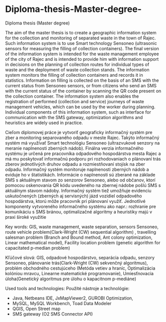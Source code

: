 # Diploma-thesis-Master-degree-
Diploma thesis (Master degree)

The aim of the master thesis is to create a geographic information system for the collection and monitoring of separated waste in the town of Rajec. Such information system is to use Smart technology Sensoneo (ultrasonic sensors for measuring the filling of collection containers). The final version of the information system is intended for the waste management employee of the city of Rajec and is intended to provide him with information support in decisions on the planning of collection routes for individual types of waste and the deployment of waste collection stands. The information system monitors the filling of collection containers and records it in statistics. Information on filling is collected on the basis of an SMS with the current status from Sensoneo sensors, or from citizens who send an SMS with the current status of the container by scanning the QR code present on the collection container. The information system also enables the registration of performed (collection and service) journeys of waste management vehicles, which can be used by the worker during planning. Individual components of this information system, such as interface for communication with the SMS gateway, optimization algorithms and heuristics are widely used in practice.

Cieľom diplomovej práce je vytvoriť geograficky informačný systém pre zber a monitoring separovaného odpadu v meste Rajec. Takýto informačný systém má využívať Smart technológiu Sensoneo (ultrazvukové senzory na meranie naplnenosti zberných nádob). Finálna verzia informačného systému je určená pre pracovníka odpadového hospodárstva mesta Rajec a má mu poskytovať informačnú podporu pri rozhodovaniach o plánovaní trás zberov jednotlivých druhov odpadu a rozmiestňovaní stojísk na zber odpadu. Informačný systém monitoruje naplnenosti zberných nádob a eviduje ho v štatistikách. Informácie o naplnenosti sú zberané na základe SMS s aktuálnym stavom zo senzorov Sensoneo, alebo od občanov, ktorí pomocou oskenovania QR kódu uvedeného na zbernej nádobe pošlú SMS s aktuálnym stavom nádoby. Informačný systém tiež umožňuje evidenciu uskutočnených (zberných aj servisných) jázd vozidiel odpadového hospodárstva, ktorú môže pracovník pri plánovaní využiť. Jednotlivé komponenty vytvoreného informačného systému ako napr.: rozhranie pre komunikáciu s SMS bránou, optimalizačné algoritmy a heuristiky majú v praxi široké využitie

Key words: GIS, waste management, waste separation, sensors Sensoneo, route vehicle problem(Clark-Wright (CW) sequential algorithm) , travelling salesman problem (Branch and Bound method, Ant colony optimization, Linear mathematical model), Facility location problem (genetic algorithm for capacitated p-median problem)

Kľúčové slová: GIS, odpadové hospodárstvo, separácia odpadu, senzory Sensoneo, plánovanie trás(Clark-Wright (CW) sekvenčný algoritmus), problém obchodného cestujúceho  (Metóda vetiev a hraníc, Optimalizácia kolóniou mravcu, Linearne matematické programovanie), Umiesťnovacia úloha(Genetický algoritmus pre úlohu o kapacitnom p-mediáne)

Used tools and technologies:
Použité nástroje a technológie:

- Java, Netbeans IDE, JxMapViewer2, GUROBI Optimization,
- MySQL, MySQL Workbench, Toad Data Modeler
- QGIS, Open Street map
- SMS gateway (O2 SMS Connector API)







